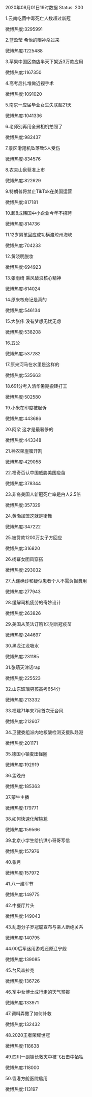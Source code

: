 2020年08月01日19时数据
Status: 200

1.云南吃菌中毒死亡人数超过新冠

微博热度:3295991

2.蓝盈莹 希怡的眼神杀过来

微博热度:1225488

3.苹果中国区商店半天下架近3万款应用

微博热度:1167350

4.高考后扎堆做近视手术

微博热度:1091020

5.南京一应届毕业女生失联超21天

微博热度:1041336

6.老师别再用全景相机拍照了

微博热度:982437

7.景区滑翔机坠落致5人受伤

微博热度:834576

8.农夫山泉获准上市

微博热度:822629

9.特朗普将禁止TikTok在美国运营

微博热度:817181

10.超8成韩国中小企业今年不招聘

微博热度:814736

11.12岁男孩回应成功横渡琼州海峡

微博热度:704233

12.黄晓明脱妆

微博热度:694923

13.张雨绮 乘风破浪核心精神

微博热度:614024

14.原来核舟记是真的

微博热度:546134

15.大张伟 没有梦想无忧无虑

微博热度:538208

16.五公

微博热度:537282

17.原来河马在水里是这样的

微博热度:535663

18.691分考入清华暑期搬砖打工

微博热度:502580

19.小米在印度被起诉

微博热度:443686

20.阿朵 这才是最奢侈的

微博热度:443348

21.神农架崖蜜开割

微博热度:429058

22.福奇否认中国威胁美国疫苗

微博热度:378344

23.非裔美国人新冠死亡率是白人2.5倍

微博热度:357329

24.黄渤加盟这就是街舞

微博热度:347222

25.被贷款1200万女子方回应

微博热度:316820

26.杨幂女团风穿搭

微博热度:293032

27.大连确诊和疑似患者个人不需负担费用

微博热度:277943

28.缓解司机疲劳的奇妙设计

微博热度:263826

29.美国从英法订购1亿剂新冠疫苗

微博热度:244697

30.黑龙江龙吸水

微博热度:231185

31.张萌天津话rap

微博热度:225523

32.山东玻璃男孩高考654分

微博热度:213332

33.福建71年来7月首次无台风

微博热度:212607

34.卫健委组派内地核酸检测支援队赴港

微博热度:201171

35.德国小镇麦田怪圈

微博热度:192919

36.孟晚舟

微博热度:185363

37.蒙牛主播

微博热度:179771

38.如何快速化解尴尬

微博热度:159566

39.北京小学生给抗洪小哥哥写信

微博热度:157976

40.张月

微博热度:157972

41.八一建军节

微博热度:149775

42.中餐厅片头

微博热度:149043

43.乱港分子罗冠聪宣布与亲人断绝关系

微博热度:140795

44.00后军迷用游戏还原辽宁舰

微博热度:139085

45.台风森拉克

微博热度:136726

46.军中女博士成行走的天气预报

微博热度:133971

47.调料弄撒了如何补救

微博热度:132432

48.2020王者荣耀世冠

微博热度:118638

49.四川一副镇长救灾中被飞石击中牺牲

微博热度:118000

50.香港方舱医院启用

微博热度:113197

